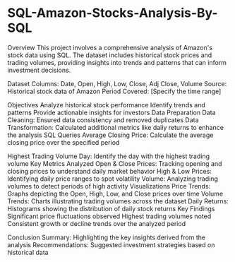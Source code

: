 # SQL-Amazon-Stocks-Analysis-By-SQL

Overview
This project involves a comprehensive analysis of Amazon's stock data using SQL. The dataset includes historical stock prices and trading volumes, providing insights into trends and patterns that can inform investment decisions.

Dataset
Columns: Date, Open, High, Low, Close, Adj Close, Volume
Source: Historical stock data of Amazon
Period Covered: [Specify the time range]

Objectives
Analyze historical stock performance
Identify trends and patterns
Provide actionable insights for investors
Data Preparation
Data Cleaning: Ensured data consistency and removed duplicates
Data Transformation: Calculated additional metrics like daily returns to enhance the analysis
SQL Queries
Average Closing Price: Calculate the average closing price over the specified period

Highest Trading Volume Day: Identify the day with the highest trading volume
Key Metrics Analyzed
Open & Close Prices: Tracking opening and closing prices to understand daily market behavior
High & Low Prices: Identifying daily price ranges to spot volatility
Volume: Analyzing trading volumes to detect periods of high activity
Visualizations
Price Trends: Graphs depicting the Open, High, Low, and Close prices over time
Volume Trends: Charts illustrating trading volumes across the dataset
Daily Returns: Histograms showing the distribution of daily stock returns
Key Findings
Significant price fluctuations observed 
Highest trading volumes noted 
Consistent growth or decline trends over the analyzed period

Conclusion
Summary: Highlighting the key insights derived from the analysis
Recommendations: Suggested investment strategies based on historical data
